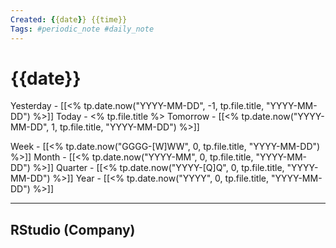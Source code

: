 ```yaml
---
Created: {{date}} {{time}}
Tags: #periodic_note #daily_note
---
```


# {{date}}

Yesterday -  [[<% tp.date.now("YYYY-MM-DD", -1, tp.file.title, "YYYY-MM-DD") %>]]
Today -  <% tp.file.title %>
Tomorrow - [[<% tp.date.now("YYYY-MM-DD", 1, tp.file.title, "YYYY-MM-DD") %>]]

 Week - [[<% tp.date.now("GGGG-[W]WW", 0, tp.file.title, "YYYY-MM-DD") %>]]
 Month - [[<% tp.date.now("YYYY-MM", 0, tp.file.title, "YYYY-MM-DD") %>]]
 Quarter - [[<% tp.date.now("YYYY-[Q]Q", 0, tp.file.title, "YYYY-MM-DD") %>]]
 Year - [[<% tp.date.now("YYYY", 0, tp.file.title, "YYYY-MM-DD") %>]]

---



## RStudio (Company)


